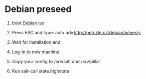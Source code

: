Debian preseed
==============

1. boot [Debian iso](https://www.debian.org/CD/netinst/)

2. Press ESC and type: auto url=http://petr.kle.cz/debian/wheezy

3. Wait for installation end

4. Log-in to new machine

5. Copy your config to /srv/salt and /srv/pillar

6. Run salt-call state.highstate
